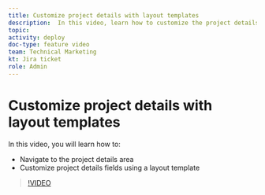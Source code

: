 ```yaml
---
title: Customize project details with layout templates
description:  In this video, learn how to customize the project details fields using a layout template.
topic:
activity: deploy
doc-type: feature video
team: Technical Marketing
kt: Jira ticket
role: Admin
---
```

# Customize project details with layout templates

In this video, you will learn how to:

* Navigate to the project details area
* Customize project details fields using a layout template

>[!VIDEO](https://video.tv.adobe.com/v/335076/?quality=12)
